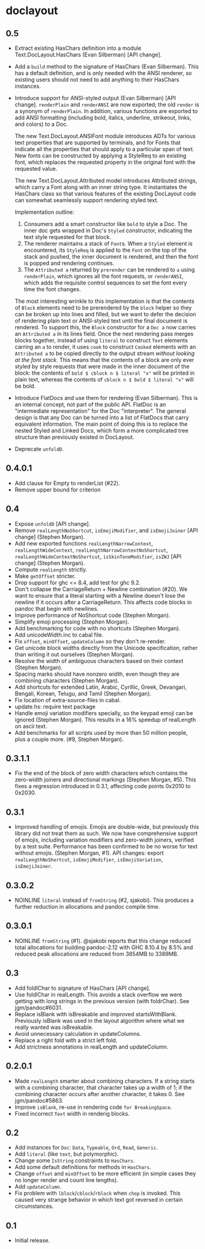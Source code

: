 # doclayout

## 0.5

  * Extract existing HasChars definition into a module
    Text.DocLayout.HasChars (Evan Silberman) [API change].

  * Add a `build` method to the signature of HasChars
    (Evan Silberman). This has a default definition, and is only needed with
    the ANSI renderer, so existing users should not need to add anything to
    their HasChars instances.

  * Introduce support for ANSI-styled output (Evan Silberman) [API change].
    `renderPlain` and `renderANSI` are now exported; the old `render`
    is a synonym of `renderPlain`.  In addition, various functions are
    exported to add ANSI formatting (including bold, italics,
    underline, strikeout, links, and colors) to a Doc.

    The new Text.DocLayout.ANSIFont module introduces ADTs for various
    text properties that are supported by terminals, and for Fonts that
    indicate all the properties that should apply to a particular span of text.
    New fonts can be constructed by applying a StyleReq to an existing font,
    which replaces the requested property in the original font with the
    requested value.

    The new Text.DocLayout.Attributed model introduces Attributed strings,
    which carry a Font along with an inner string type. It instantiates the
    HasChars class so that various features of the existing DocLayout code can
    somewhat seamlessly support rendering styled text.

    Implementation outline:

    1. Consumers add a smart constructor like `bold` to style a Doc. The
       inner doc gets wrapped in Doc's `Styled` constructor, indicating the
       text style requested for that block.
    2. The renderer maintains a stack of `Font`s. When a `Styled` element is
       encountered, its `StyleReq` is applied to the `Font` on the top of
       the stack and pushed, the inner document is rendered, and then the
       font is popped and rendering continues.
    3. The `Attributed a` returned by `prerender` can be rendered to `a`
       using `renderPlain`, which ignores all the font requests, or
       `renderANSI`, which adds the requisite control sequences to set the
       font every time the font changes.

    The most interesting wrinkle to this implementation is that the contents
    of `Block` elements need to be prerendered by the `block` helper so they
    can be broken up into lines and filled, but we want to defer the
    decision of rendering plain text or ANSI-styled text until the final
    document is rendered. To support this, the `Block` constructor for a
    `Doc a` now carries an `Attributed a` in its lines field. Once the next
    rendering pass merges blocks together, instead of using `literal` to
    construct `Text` elements carring an `a` to render, it uses `cook` to
    construct `Cooked` elements with an `Attributed a` to be copied directly
    to the output stream _without looking at the font stack_. This means
    that the contents of a block are only ever styled by style requests that
    were made in the inner document of the block: the contents of `bold $
    cblock n $ literal "x"` will be printed in plain text, whereas the
    contents of `cblock n $ bold $ literal "x"` will be bold.

  * Introduce FlatDocs and use them for rendering (Evan Silberman).
    This is an internal concept, not part of the public API.
    FlatDoc is an "intermediate representation" for the Doc "interpreter".
    The general design is that any Doc can be turned into a list of FlatDocs
    that carry equivalent information. The main point of doing this
    is to replace the nested Styled and Linked Docs, which form a more
    complicated tree structure than previously existed in DocLayout.

  * Deprecate `unfoldD`.

## 0.4.0.1

  * Add clause for Empty to renderList (#22).
  * Remove upper bound for criterion

## 0.4

  * Expose `unfoldD` [API change].
  * Remove `realLengthNoShortcut`, `isEmojiModifier`, and
    `isEmojiJoiner` [API change] (Stephen Morgan).
  * Add new exported functions `realLengthNarrowContext`,
    `realLengthWideContext`, `realLengthNarrowContextNoShortcut`,
    `realLengthWideContextNoShortcut`, `isSkinToneModifier`, `isZWJ`
    [API change] (Stephen Morgan).
  * Compute `realLength` strictly.
  * Make `getOffset` stricter.
  * Drop support for ghc <= 8.4, add test for ghc 9.2.
  * Don't collapse the CarriageReturn + Newline combination (#20).
    We want to ensure that a literal starting with a Newline
    doesn't lose the newline if it occurs after a CarriageReturn.
    This affects code blocks in pandoc that begin with newlines.
  * Improve performance of NoShortcut code (Stephen Morgan).
  * Simplify emoji processing (Stephen Morgan).
  * Add benchmarking for code with no shortcuts (Stephen Morgan).
  * Add unicodeWidth.inc to cabal file.
  * Fix `offset`, `minOffset`, `updateColumn` so they don't re-render.
  * Get unicode block widths directly from the Unicode specification, rather
    than writing it out ourselves (Stephen Morgan).
  * Resolve the width of ambiguous characters based on their context
    (Stephen Morgan).
  * Spacing marks should have nonzero width, even though they are combining
    characters (Stephen Morgan).
  * Add shortcuts for extended Latin, Arabic, Cyrillic, Greek,
    Devangari, Bengali, Korean, Telugu, and Tamil (Stephen Morgan).
  * Fix location of extra-source-files in cabal.
  * update.hs: require text package
  * Handle emoji variation modifiers specially, so the keypad emoji can be
    ignored (Stephen Morgan).  This results in a 16% speedup of realLength
    on ascii text.
  * Add benchmarks for all scripts used by more than 50 million people, plus
    a couple more. (#9, Stephen Morgan).

## 0.3.1.1

  * Fix the end of the block of zero width characters which contains
    the zero-width joiners and directional markings (Stephen Morgan, #5).
    This fixes a regression introduced in 0.3.1, affecting code
    points 0x2010 to 0x2030.

## 0.3.1

  * Improved handling of emojis.  Emojis are double-wide, but
    previously this library did not treat them as such.  We now
    have comprehensive support of emojis, including variation
    modifiers and zero-width joiners, verified by a test suite.
    Performance has been confirmed to be no worse for text without emojis.
    (Stephen Morgan, #1).  API changes: export `realLengthNoShortcut`,
    `isEmojiModifier`, `isEmojiVariation`, `isEmojiJoiner`.

## 0.3.0.2

 * NOINLINE `literal` instead of `fromString` (#2, sjakobi).
   This produces a further reduction in allocations and
   pandoc compile time.

## 0.3.0.1

 * NOINLINE `fromString` (#1).
   @sjakobi reports that this change reduced total allocations
   for building pandoc-2.12 with GHC 8.10.4 by 8.5% and reduced
   peak allocations are reduced from 3854MB to 3389MB.

## 0.3

  * Add foldlChar to signature of HasChars [API change].
  * Use foldlChar in realLength. This avoids a stack overflow
    we were getting with long strings in the previous version
    (with foldrChar).  See jgm/pandoc#6031.
  * Replace isBlank with isBreakable and improved startsWithBlank.
    Previously isBlank was used in the layout algorithm where
    what we really wanted was isBreakable.
  * Avoid unnecessary calculation in updateColumns.
  * Replace a right fold with a strict left fold.
  * Add strictness annotations in realLength and updateColumn.

## 0.2.0.1

  * Made `realLength` smarter about combining characters.
    If a string starts with a combining character, that character
    takes up a width of 1; if the combining character occurs after
    another character, it takes 0.  See jgm/pandoc#5863.
  * Improve `isBlank`, re-use in rendering code `for BreakingSpace`.
  * Fixed incorrect `Text` width in renderig blocks.

## 0.2

  * Add instances for `Doc`: `Data`, `Typeable`, `Ord`, `Read`, `Generic`.
  * Add `literal` (like `text`, but polymorphic).
  * Change some `IsString` constraints to `HasChars`.
  * Add some default definitions for methods in `HasChars`.
  * Change `offset` and `minOffset` to be more efficient (in
    simple cases they no longer render and count line lengths).
  * Add `updateColumn`.
  * Fix problem with `lblock`/`cblock`/`rblock` when `chop` is
    invoked. This caused very strange behavior in which text
    got reversed in certain circumstances.

## 0.1

  * Initial release.
